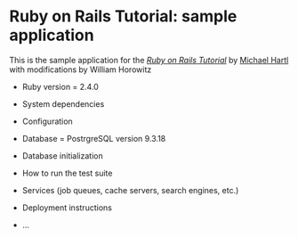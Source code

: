 # Ruby on Rails Tutorial: sample application

This is the sample application for the
[*Ruby on Rails Tutorial*](http://www.railstutorial.org/)
by [Michael Hartl](http://www.michaelhartl.com/) with modifications
by William Horowitz

* Ruby version = 2.4.0

* System dependencies

* Configuration

* Database = PostrgreSQL version 9.3.18

* Database initialization

* How to run the test suite

* Services (job queues, cache servers, search engines, etc.)

* Deployment instructions

* ...
